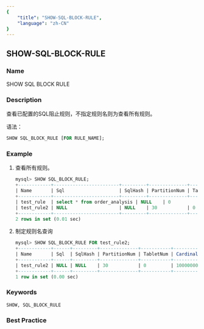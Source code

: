 ```yaml
---
{
    "title": "SHOW-SQL-BLOCK-RULE",
    "language": "zh-CN"
}
---
```


<!--
Licensed to the Apache Software Foundation (ASF) under one
or more contributor license agreements.  See the NOTICE file
distributed with this work for additional information
regarding copyright ownership.  The ASF licenses this file
to you under the Apache License, Version 2.0 (the
"License"); you may not use this file except in compliance
with the License.  You may obtain a copy of the License at

  http://www.apache.org/licenses/LICENSE-2.0

Unless required by applicable law or agreed to in writing,
software distributed under the License is distributed on an
"AS IS" BASIS, WITHOUT WARRANTIES OR CONDITIONS OF ANY
KIND, either express or implied.  See the License for the
specific language governing permissions and limitations
under the License.
-->

## SHOW-SQL-BLOCK-RULE

### Name

SHOW SQL  BLOCK RULE

### Description

查看已配置的SQL阻止规则，不指定规则名则为查看所有规则。

语法：

```sql
SHOW SQL_BLOCK_RULE [FOR RULE_NAME];
```

### Example

1. 查看所有规则。

    ```sql
    mysql> SHOW SQL_BLOCK_RULE;
    +------------+------------------------+---------+--------------+-----------+-------------+--------+--------+
    | Name       | Sql                    | SqlHash | PartitionNum | TabletNum | Cardinality | Global | Enable |
    +------------+------------------------+---------+--------------+-----------+-------------+--------+--------+
    | test_rule  | select * from order_analysis | NULL    | 0            | 0         | 0           | true   | true   |
    | test_rule2 | NULL                   | NULL    | 30           | 0         | 10000000000 | false  | true   |
    +------------+------------------------+---------+--------------+-----------+-------------+--------+--------+
    2 rows in set (0.01 sec)
    ```
    
2. 制定规则名查询

    ```sql
    mysql> SHOW SQL_BLOCK_RULE FOR test_rule2;
    +------------+------+---------+--------------+-----------+-------------+--------+--------+
    | Name       | Sql  | SqlHash | PartitionNum | TabletNum | Cardinality | Global | Enable |
    +------------+------+---------+--------------+-----------+-------------+--------+--------+
    | test_rule2 | NULL | NULL    | 30           | 0         | 10000000000 | false  | true   |
    +------------+------+---------+--------------+-----------+-------------+--------+--------+
    1 row in set (0.00 sec)
    
    ```
    

### Keywords

    SHOW, SQL_BLOCK_RULE

### Best Practice

